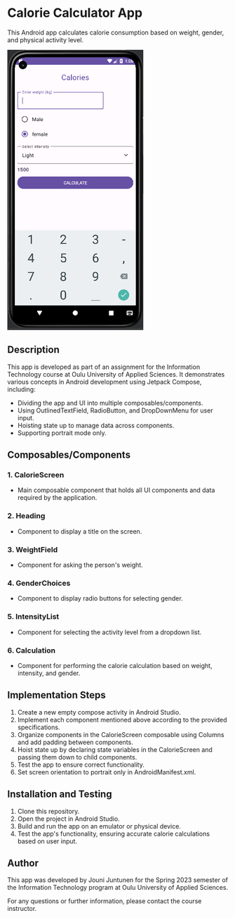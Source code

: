 # Calorie Calculator App

This Android app calculates calorie consumption based on weight, gender, and physical activity level.

![Screenshot](ScreenshotCarories1.png)


## Description

This app is developed as part of an assignment for the Information Technology course at Oulu University of Applied Sciences. It demonstrates various concepts in Android development using Jetpack Compose, including:

- Dividing the app and UI into multiple composables/components.
- Using OutlinedTextField, RadioButton, and DropDownMenu for user input.
- Hoisting state up to manage data across components.
- Supporting portrait mode only.

## Composables/Components

### 1. CalorieScreen
- Main composable component that holds all UI components and data required by the application.

### 2. Heading
- Component to display a title on the screen.

### 3. WeightField
- Component for asking the person's weight.

### 4. GenderChoices
- Component to display radio buttons for selecting gender.

### 5. IntensityList
- Component for selecting the activity level from a dropdown list.

### 6. Calculation
- Component for performing the calorie calculation based on weight, intensity, and gender.

## Implementation Steps

1. Create a new empty compose activity in Android Studio.
2. Implement each component mentioned above according to the provided specifications.
3. Organize components in the CalorieScreen composable using Columns and add padding between components.
4. Hoist state up by declaring state variables in the CalorieScreen and passing them down to child components.
5. Test the app to ensure correct functionality.
6. Set screen orientation to portrait only in AndroidManifest.xml.

## Installation and Testing

1. Clone this repository.
2. Open the project in Android Studio.
3. Build and run the app on an emulator or physical device.
4. Test the app's functionality, ensuring accurate calorie calculations based on user input.

## Author

This app was developed by Jouni Juntunen for the Spring 2023 semester of the Information Technology program at Oulu University of Applied Sciences.

For any questions or further information, please contact the course instructor.
